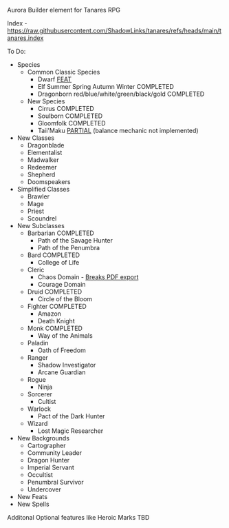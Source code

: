 Aurora Builder element for Tanares RPG

Index -  https://raw.githubusercontent.com/ShadowLinks/tanares/refs/heads/main/tanares.index

To Do:
- Species
    - Common Classic Species
        - Dwarf [FEAT](https://github.com/ShadowLinks/tanares/issues/1)
        - Elf Summer Spring Autumn Winter COMPLETED
        - Dragonborn red/blue/white/green/black/gold COMPLETED
    - New Species
        - Cirrus COMPLETED
        - Soulborn COMPLETED
        - Gloomfolk COMPLETED
        - Taii'Maku [PARTIAL](https://github.com/ShadowLinks/tanares/issues/2) (balance mechanic not implemented)
- New Classes
    - Dragonblade
    - Elementalist
    - Madwalker
    - Redeemer
    - Shepherd
    - Doomspeakers
- Simplified Classes
    - Brawler
    - Mage
    - Priest
    - Scoundrel
- New Subclasses
    - Barbarian COMPLETED
        - Path of the Savage Hunter
        - Path of the Penumbra
    - Bard COMPLETED
        - College of Life
    - Cleric
        - Chaos Domain - [Breaks PDF export](https://github.com/ShadowLinks/tanares/issues/3)
        - Courage Domain
    - Druid COMPLETED
        - Circle of the Bloom
    - Fighter COMPLETED
        - Amazon
        - Death Knight
    - Monk COMPLETED
        - Way of the Animals
    - Paladin
        - Oath of Freedom
    - Ranger
        - Shadow Investigator
        - Arcane Guardian
    - Rogue
        - Ninja
    - Sorcerer
        - Cultist
    - Warlock
        - Pact of the Dark Hunter
    - Wizard
        - Lost Magic Researcher
- New Backgrounds
    - Cartographer
    - Community Leader
    - Dragon Hunter
    - Imperial Servant
    - Occultist
    - Penumbral Survivor
    - Undercover
- New Feats
- New Spells

Additonal Optional features like Heroic Marks TBD
